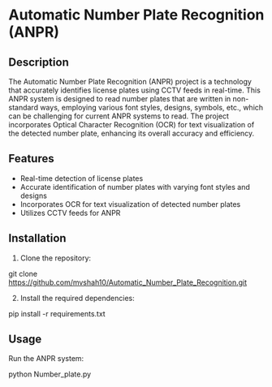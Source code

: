 # Automatic Number Plate Recognition (ANPR)

## Description

The Automatic Number Plate Recognition (ANPR) project is a technology that accurately identifies license plates using CCTV feeds in real-time. This ANPR system is designed to read number plates that are written in non-standard ways, employing various font styles, designs, symbols, etc., which can be challenging for current ANPR systems to read. The project incorporates Optical Character Recognition (OCR) for text visualization of the detected number plate, enhancing its overall accuracy and efficiency.

## Features

- Real-time detection of license plates
- Accurate identification of number plates with varying font styles and designs
- Incorporates OCR for text visualization of detected number plates
- Utilizes CCTV feeds for ANPR

## Installation

1. Clone the repository:

git clone https://github.com/mvshah10/Automatic_Number_Plate_Recognition.git

2. Install the required dependencies:

pip install -r requirements.txt

## Usage

Run the ANPR system:

python Number_plate.py
